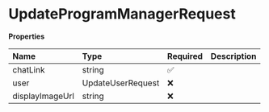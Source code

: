 # UpdateProgramManagerRequest

**Properties**

| Name            | Type              | Required | Description |
| :-------------- | :---------------- | :------- | :---------- |
| chatLink        | string            | ✅       |             |
| user            | UpdateUserRequest | ❌       |             |
| displayImageUrl | string            | ❌       |             |

<!-- This file was generated by liblab | https://liblab.com/ -->
